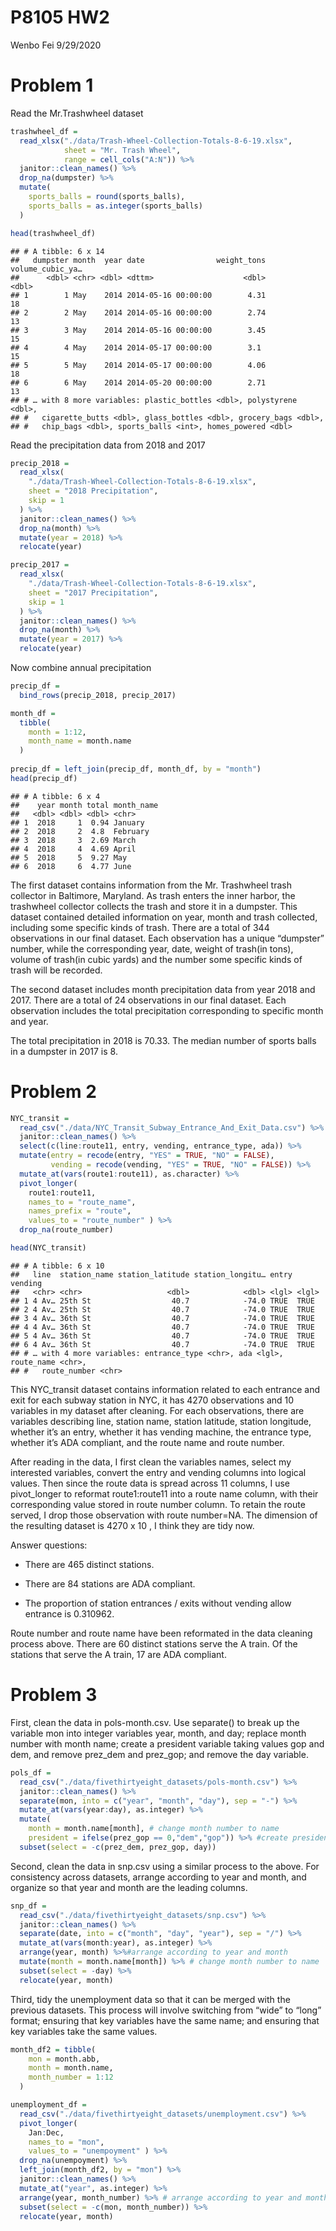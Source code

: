 P8105 HW2
================
Wenbo Fei
9/29/2020

# Problem 1

Read the Mr.Trashwheel dataset

``` r
trashwheel_df = 
  read_xlsx("./data/Trash-Wheel-Collection-Totals-8-6-19.xlsx",
            sheet = "Mr. Trash Wheel",
            range = cell_cols("A:N")) %>%
  janitor::clean_names() %>%
  drop_na(dumpster) %>%
  mutate(
    sports_balls = round(sports_balls),
    sports_balls = as.integer(sports_balls)
  )

head(trashwheel_df)
```

    ## # A tibble: 6 x 14
    ##   dumpster month  year date                weight_tons volume_cubic_ya…
    ##      <dbl> <chr> <dbl> <dttm>                    <dbl>            <dbl>
    ## 1        1 May    2014 2014-05-16 00:00:00        4.31               18
    ## 2        2 May    2014 2014-05-16 00:00:00        2.74               13
    ## 3        3 May    2014 2014-05-16 00:00:00        3.45               15
    ## 4        4 May    2014 2014-05-17 00:00:00        3.1                15
    ## 5        5 May    2014 2014-05-17 00:00:00        4.06               18
    ## 6        6 May    2014 2014-05-20 00:00:00        2.71               13
    ## # … with 8 more variables: plastic_bottles <dbl>, polystyrene <dbl>,
    ## #   cigarette_butts <dbl>, glass_bottles <dbl>, grocery_bags <dbl>,
    ## #   chip_bags <dbl>, sports_balls <int>, homes_powered <dbl>

Read the precipitation data from 2018 and 2017

``` r
precip_2018 = 
  read_xlsx(
    "./data/Trash-Wheel-Collection-Totals-8-6-19.xlsx",
    sheet = "2018 Precipitation",
    skip = 1
  ) %>%
  janitor::clean_names() %>%
  drop_na(month) %>%
  mutate(year = 2018) %>%
  relocate(year)

precip_2017 = 
  read_xlsx(
    "./data/Trash-Wheel-Collection-Totals-8-6-19.xlsx",
    sheet = "2017 Precipitation",
    skip = 1
  ) %>%
  janitor::clean_names() %>%
  drop_na(month) %>%
  mutate(year = 2017) %>%
  relocate(year)
```

Now combine annual precipitation

``` r
precip_df = 
  bind_rows(precip_2018, precip_2017)

month_df = 
  tibble(
    month = 1:12,
    month_name = month.name
  )
  
precip_df = left_join(precip_df, month_df, by = "month")
head(precip_df)
```

    ## # A tibble: 6 x 4
    ##    year month total month_name
    ##   <dbl> <dbl> <dbl> <chr>     
    ## 1  2018     1  0.94 January   
    ## 2  2018     2  4.8  February  
    ## 3  2018     3  2.69 March     
    ## 4  2018     4  4.69 April     
    ## 5  2018     5  9.27 May       
    ## 6  2018     6  4.77 June

The first dataset contains information from the Mr. Trashwheel trash
collector in Baltimore, Maryland. As trash enters the inner harbor, the
trashwheel collector collects the trash and store it in a dumpster. This
dataset contained detailed information on year, month and trash
collected, including some specific kinds of trash. There are a total of
344 observations in our final dataset. Each observation has a unique
“dumpster” number, while the corresponding year, date, weight of
trash(in tons), volume of trash(in cubic yards) and the number some
specific kinds of trash will be recorded.

The second dataset includes month precipitation data from year 2018 and
2017. There are a total of 24 observations in our final dataset. Each
observation includes the total precipitation corresponding to specific
month and year.

The total precipitation in 2018 is 70.33. The median number of sports
balls in a dumpster in 2017 is 8.

# Problem 2

``` r
NYC_transit = 
  read_csv("./data/NYC_Transit_Subway_Entrance_And_Exit_Data.csv") %>%
  janitor::clean_names() %>%
  select(c(line:route11, entry, vending, entrance_type, ada)) %>%
  mutate(entry = recode(entry, "YES" = TRUE, "NO" = FALSE),
         vending = recode(vending, "YES" = TRUE, "NO" = FALSE)) %>%
  mutate_at(vars(route1:route11), as.character) %>%
  pivot_longer(
    route1:route11,
    names_to = "route_name",
    names_prefix = "route",
    values_to = "route_number" ) %>%
  drop_na(route_number)

head(NYC_transit)
```

    ## # A tibble: 6 x 10
    ##   line  station_name station_latitude station_longitu… entry vending
    ##   <chr> <chr>                   <dbl>            <dbl> <lgl> <lgl>  
    ## 1 4 Av… 25th St                  40.7            -74.0 TRUE  TRUE   
    ## 2 4 Av… 25th St                  40.7            -74.0 TRUE  TRUE   
    ## 3 4 Av… 36th St                  40.7            -74.0 TRUE  TRUE   
    ## 4 4 Av… 36th St                  40.7            -74.0 TRUE  TRUE   
    ## 5 4 Av… 36th St                  40.7            -74.0 TRUE  TRUE   
    ## 6 4 Av… 36th St                  40.7            -74.0 TRUE  TRUE   
    ## # … with 4 more variables: entrance_type <chr>, ada <lgl>, route_name <chr>,
    ## #   route_number <chr>

This NYC\_transit dataset contains information related to each entrance
and exit for each subway station in NYC, it has 4270 observations and 10
variables in my dataset after cleaning. For each observations, there are
variables describing line, station name, station latitude, station
longitude, whether it’s an entry, whether it has vending machine, the
entrance type, whether it’s ADA compliant, and the route name and route
number.

After reading in the data, I first clean the variables names, select my
interested variables, convert the entry and vending columns into logical
values. Then since the route data is spread across 11 columns, I use
pivot\_longer to reformat route1:route11 into a route name column, with
their corresponding value stored in route number column. To retain the
route served, I drop those observation with route number=NA. The
dimension of the resulting dataset is 4270 x 10 , I think they are tidy
now.

Answer questions:

  - There are 465 distinct stations.

  - There are 84 stations are ADA compliant.

  - The proportion of station entrances / exits without vending allow
    entrance is 0.310962.

Route number and route name have been reformated in the data cleaning
process above. There are 60 distinct stations serve the A train. Of the
stations that serve the A train, 17 are ADA compliant.

# Problem 3

First, clean the data in pols-month.csv. Use separate() to break up the
variable mon into integer variables year, month, and day; replace month
number with month name; create a president variable taking values gop
and dem, and remove prez\_dem and prez\_gop; and remove the day
variable.

``` r
pols_df = 
  read_csv("./data/fivethirtyeight_datasets/pols-month.csv") %>%
  janitor::clean_names() %>%
  separate(mon, into = c("year", "month", "day"), sep = "-") %>%
  mutate_at(vars(year:day), as.integer) %>%
  mutate(
    month = month.name[month], # change month number to name
    president = ifelse(prez_gop == 0,"dem","gop")) %>% #create president variable
  subset(select = -c(prez_dem, prez_gop, day))
```

Second, clean the data in snp.csv using a similar process to the above.
For consistency across datasets, arrange according to year and month,
and organize so that year and month are the leading columns.

``` r
snp_df = 
  read_csv("./data/fivethirtyeight_datasets/snp.csv") %>%
  janitor::clean_names() %>%
  separate(date, into = c("month", "day", "year"), sep = "/") %>%
  mutate_at(vars(month:year), as.integer) %>%
  arrange(year, month) %>%#arrange according to year and month
  mutate(month = month.name[month]) %>% # change month number to name
  subset(select = -day) %>%
  relocate(year, month)
```

Third, tidy the unemployment data so that it can be merged with the
previous datasets. This process will involve switching from “wide” to
“long” format; ensuring that key variables have the same name; and
ensuring that key variables take the same values.

``` r
month_df2 = tibble(
    mon = month.abb,
    month = month.name,
    month_number = 1:12
  )

unemployment_df = 
  read_csv("./data/fivethirtyeight_datasets/unemployment.csv") %>%
  pivot_longer(
    Jan:Dec,
    names_to = "mon",
    values_to = "unempoyment" ) %>%
  drop_na(unempoyment) %>%
  left_join(month_df2, by = "mon") %>%
  janitor::clean_names() %>%
  mutate_at("year", as.integer) %>%
  arrange(year, month_number) %>% # arrange according to year and month
  subset(select = -c(mon, month_number)) %>%
  relocate(year, month)
```
